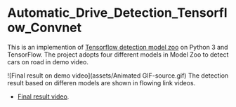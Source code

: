 # Automatic_Drive_Detection_Tensorflow_Convnet

This is an implemention of [Tensorflow detection model zoo](https://github.com/tensorflow/models/blob/master/research/object_detection/g3doc/detection_model_zoo.md) on Python 3 and TensorFlow. The project adopts four different models in Model Zoo to detect cars on road in demo video. 

![Final result on demo video](assets/Animated GIF-source.gif)
The detection result based on differen models are shown in flowing link videos.
* [Final result video](https://www.youtube.com/watch?v=Pv2qcNR-PMs).

